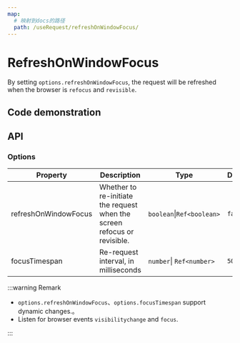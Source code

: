 ```yaml
---
map:
  # 映射到docs的路径
  path: /useRequest/refreshOnWindowFocus/
---
```


# RefreshOnWindowFocus

By setting `options.refreshOnWindowFocus`, the request will be refreshed when the browser is `refocus` and `revisible`.

## Code demonstration

<demo src="./demo/demo.vue"
  language="vue"
  title=""
  desc="ou can click outside the browser, and then click the current page to experience the effect (or hide the current page and redisplay). If the interval from the previous request is greater than 5000ms, it will be requested again."> </demo>

## API

### Options

| Property | Description | Type | Default |
| --- | --- | --- | --- |
| refreshOnWindowFocus | Whether to re-initiate the request when the screen refocus or revisible. | `boolean`\|`Ref<boolean>` | `false` |
| focusTimespan | Re-request interval, in milliseconds | `number`\| `Ref<number>` | `5000` |

:::warning Remark

- `options.refreshOnWindowFocus`、`options.focusTimespan` support dynamic changes.。
- Listen for browser events `visibilitychange` and `focus`.

:::
